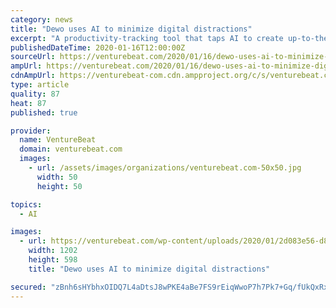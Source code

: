 ```yaml
---
category: news
title: "Dewo uses AI to minimize digital distractions"
excerpt: "A productivity-tracking tool that taps AI to create up-to-the-minute time sheets on employees’ behalves, Timely quickly found success, racking up thousands of paying customers across over 160 countries and attracting the attention of investors like Concentric, Investinor, 500 Startups, and SNÖ Ventures. (Memory raised $5 million in an ..."
publishedDateTime: 2020-01-16T12:00:00Z
sourceUrl: https://venturebeat.com/2020/01/16/dewo-uses-ai-to-minimize-digital-distractions/
ampUrl: https://venturebeat.com/2020/01/16/dewo-uses-ai-to-minimize-digital-distractions/amp/
cdnAmpUrl: https://venturebeat-com.cdn.ampproject.org/c/s/venturebeat.com/2020/01/16/dewo-uses-ai-to-minimize-digital-distractions/amp/
type: article
quality: 87
heat: 87
published: true

provider:
  name: VentureBeat
  domain: venturebeat.com
  images:
    - url: /assets/images/organizations/venturebeat.com-50x50.jpg
      width: 50
      height: 50

topics:
  - AI

images:
  - url: https://venturebeat.com/wp-content/uploads/2020/01/2d083e56-d88b-4bd4-a29b-3fdf6cb8c495-e1579106323862.png?fit=1202%2C598&strip=all
    width: 1202
    height: 598
    title: "Dewo uses AI to minimize digital distractions"

secured: "zBnh6sHYbhxOIDQ7L4aDtsJ8wPKE4aBe7FS9rEiqWwoP7h7Pk7+Gq/fUkQxRxTcjOQcxDInAPOm7+EkzlA28OuIl6aLzRjGJOWJM1sBZCDCv1xH4eznmq8hnBPHu7kzC3rAyw5GvHCY76oe9UDVTPnc1YKDun+gXyE1mTiTTSyMk1yeL2M119uqAGTdeCTdmUbJD0V72bTfI/r1NYjXdScel3koTbiiyeARCijyJZ2LBXwM9pUu/wjHnxqHlHQvvfK7Z/ukH+tVCaqVzM6xK3dHan85FW/PXRB2QPAZjH90=;ka1b740Ef0w1/r43X4CwfQ=="
---
```


